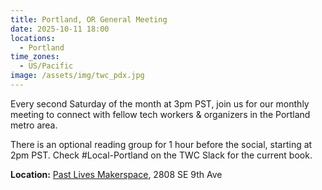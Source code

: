 ```yaml
---
title: Portland, OR General Meeting
date: 2025-10-11 18:00
locations:
  - Portland
time_zones:
  - US/Pacific
image: /assets/img/twc_pdx.jpg
---
```

Every second Saturday of the month at 3pm PST, join us for our monthly meeting to connect with fellow tech workers & organizers in the Portland metro area. 

There is an optional reading group for 1 hour before the social, starting at 2pm PST. Check #Local-Portland on the TWC Slack for the current book.

**Location:** [Past Lives Makerspace](https://maps.app.goo.gl/naN5nMX4jRhQ3eYK9), 2808 SE 9th Ave
